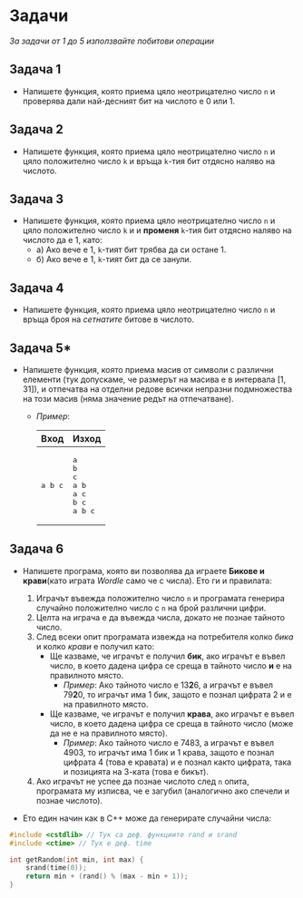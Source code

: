 ﻿# Задачи

*За задачи от 1 до 5 използвайте побитови операции*

## Задача 1
- Напишете функция, която приема цяло неотрицателно число `n` и проверява дали най-десният бит на числото е 0 или 1.

## Задача 2
- Напишете функция, която приема цяло неотрицателно число `n` и цяло положително число `k` и връща `k`-тия бит отдясно наляво на числото.

## Задача 3
- Напишете функция, която приема цяло неотрицателно число `n` и цяло положително число `k` и и **променя** `k`-тия бит отдясно наляво на числото да е 1, като:
    * а) Ако вече е 1, `k`-тият бит трябва да си остане 1.
    * б) Ако вече е 1, `k`-тият бит да се занули.

## Задача 4
- Напишете функция, която приема цяло неотрицателно число `n` и връща броя на *сетнатите* битове в числото.

## Задача 5*
- Напишете функция, която приема масив от символи с различни елементи (тук допускаме, че размерът на масива е в интервала $[1, 31]$), и отпечатва на отделни редове всички непразни подмножества на този масив (няма значение редът на отпечатване).
    * *Пример*:
 
         | Вход  | Изход |
         | ------------- | ------------- |
         | <pre>a b c</pre> | <pre>a<br>b<br>c<br>a b<br>a c<br>b c<br>a b c</pre>  |

## Задача 6
- Напишете програма, която ви позволява да играете **Бикове и крави**(като играта *Wordle* само че с числа). Ето ги и правилата:
    1. Играчът въвежда положително число `n` и програмата генерира случайно положително число с `n` на брой различни цифри.
    2. Целта на играча е да въвежда числа, докато не познае тайното число.
    3. След всеки опит програмата извежда на потребителя колко *бика* и колко *крави* е получил като:
        * Ще казваме, че играчът е получил **бик**, ако играчът е въвел число, в което дадена цифра се среща в тайното число **и** е на правилното място.
            * *Пример*: Ако тайното число е 13**2**6, а играчът е въвел 79**2**0, то играчът има 1 бик, защото е познал цифрата 2 и е на правилното място.
        * Ще казваме, че играчът е получил **крава**, ако играчът е въвел число, в което дадена цифра се среща в тайното число (може да не е на правилното място).
            * *Пример*: Ако тайното число е 7483, а играчът е въвел 4903, то играчът има 1 бик и 1 крава, защото е познал цифрата 4 (това е кравата) и е познал както цифрата, така и позицията на 3-ката (това е бикът).
    4. Ако играчът не успее да познае числото след `n` опита, програмата му изписва, че е загубил (аналогично ако спечели и познае числото).
 
- Ето един начин как в C++ може да генерирате случайни числа:
```c++
#include <cstdlib> // Тук са деф. функциите rand и srand
#include <ctime> // Тук е деф. time

int getRandom(int min, int max) {
    srand(time(0));
    return min + (rand() % (max - min + 1));
}
```
